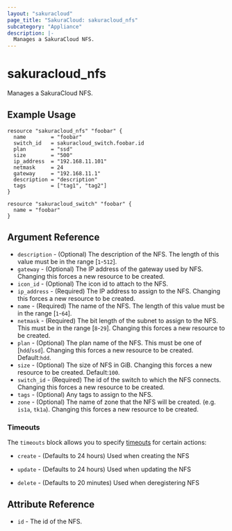 ```yaml
---
layout: "sakuracloud"
page_title: "SakuraCloud: sakuracloud_nfs"
subcategory: "Appliance"
description: |-
  Manages a SakuraCloud NFS.
---
```


# sakuracloud_nfs

Manages a SakuraCloud NFS.

## Example Usage

```hcl
resource "sakuracloud_nfs" "foobar" {
  name        = "foobar"
  switch_id   = sakuracloud_switch.foobar.id
  plan        = "ssd"
  size        = "500"
  ip_address  = "192.168.11.101"
  netmask     = 24
  gateway     = "192.168.11.1"
  description = "description"
  tags        = ["tag1", "tag2"]
}

resource "sakuracloud_switch" "foobar" {
  name = "foobar"
}
```
## Argument Reference

* `description` - (Optional) The description of the NFS. The length of this value must be in the range [`1`-`512`].
* `gateway` - (Optional) The IP address of the gateway used by NFS. Changing this forces a new resource to be created.
* `icon_id` - (Optional) The icon id to attach to the NFS.
* `ip_address` - (Required) The IP address to assign to the NFS. Changing this forces a new resource to be created.
* `name` - (Required) The name of the NFS. The length of this value must be in the range [`1`-`64`].
* `netmask` - (Required) The bit length of the subnet to assign to the NFS. This must be in the range [`8`-`29`]. Changing this forces a new resource to be created.
* `plan` - (Optional) The plan name of the NFS. This must be one of [`hdd`/`ssd`]. Changing this forces a new resource to be created. Default:`hdd`.
* `size` - (Optional) The size of NFS in GiB. Changing this forces a new resource to be created. Default:`100`.
* `switch_id` - (Required) The id of the switch to which the NFS connects. Changing this forces a new resource to be created.
* `tags` - (Optional) Any tags to assign to the NFS.
* `zone` - (Optional) The name of zone that the NFS will be created. (e.g. `is1a`, `tk1a`). Changing this forces a new resource to be created.



### Timeouts

The `timeouts` block allows you to specify [timeouts](https://www.terraform.io/docs/configuration/resources.html#operation-timeouts) for certain actions:

* `create` - (Defaults to 24 hours) Used when creating the NFS


* `update` - (Defaults to 24 hours) Used when updating the NFS

* `delete` - (Defaults to 20 minutes) Used when deregistering NFS



## Attribute Reference

* `id` - The id of the NFS.




